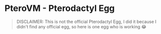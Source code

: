 # PteroVM - Pterodactyl Egg

> DISCLAIMER: This is not the official Pterodactyl Egg, I did it because I didn't find any official egg, so here is one egg who is working 😂
